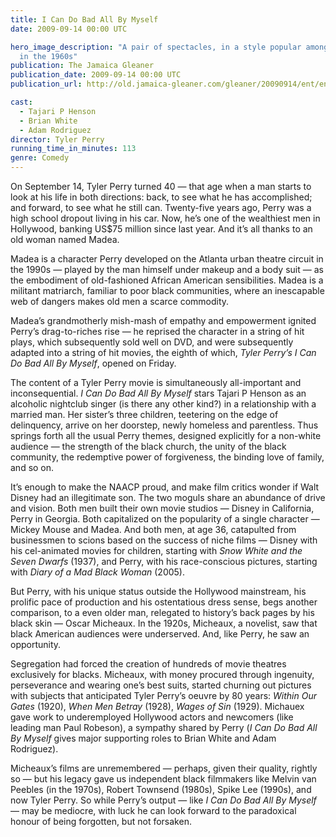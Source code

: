 ```yaml
---
title: I Can Do Bad All By Myself
date: 2009-09-14 00:00 UTC

hero_image_description: "A pair of spectacles, in a style popular amongst women
  in the 1960s"
publication: The Jamaica Gleaner
publication_date: 2009-09-14 00:00 UTC
publication_url: http://old.jamaica-gleaner.com/gleaner/20090914/ent/ent3.html

cast:
  - Tajari P Henson
  - Brian White
  - Adam Rodriguez
director: Tyler Perry
running_time_in_minutes: 113
genre: Comedy
---
```


On September 14, Tyler Perry turned 40 — that age when a man starts to look at
his life in both directions: back, to see what he has accomplished; and forward,
to see what he still can. Twenty-five years ago, Perry was a high school dropout
living in his car. Now, he’s one of the wealthiest men in Hollywood, banking
US$75 million since last year. And it’s all thanks to an old woman named Madea.

Madea is a character Perry developed on the Atlanta urban theatre circuit in the
1990s — played by the man himself under makeup and a body suit — as the
embodiment of old-fashioned African American sensibilities. Madea is a militant
matriarch, familiar to poor black communities, where an inescapable web of
dangers makes old men a scarce commodity.

Madea’s grandmotherly mish-mash of empathy and empowerment ignited Perry’s
drag-to-riches rise — he reprised the character in a string of hit plays, which
subsequently sold well on DVD, and were subsequently adapted into a string of
hit movies, the eighth of which, _Tyler Perry’s I Can Do Bad All By Myself_,
opened on Friday.

The content of a Tyler Perry movie is simultaneously all-important and
inconsequential. _I Can Do Bad All By Myself_ stars Tajari P Henson as an
alcoholic nightclub singer (is there any other kind?) in a relationship with a
married man. Her sister’s three children, teetering on the edge of delinquency,
arrive on her doorstep, newly homeless and parentless. Thus springs forth all
the usual Perry themes, designed explicitly for a non-white audience — the
strength of the black church, the unity of the black community, the redemptive
power of forgiveness, the binding love of family, and so on.

It’s enough to make the NAACP proud, and make film critics wonder if Walt Disney
had an illegitimate son. The two moguls share an abundance of drive and vision.
Both men built their own movie studios — Disney in California, Perry in Georgia.
Both capitalized on the popularity of a single character — Mickey Mouse and
Madea. And both men, at age 36, catapulted from businessmen to scions based on
the success of niche films — Disney with his cel-animated movies for children,
starting with _Snow White and the Seven Dwarfs_ (1937), and Perry, with his
race-conscious pictures, starting with _Diary of a Mad Black Woman_ (2005).

But Perry, with his unique status outside the Hollywood mainstream, his prolific
pace of production and his ostentatious dress sense, begs another comparison, to
a even older man, relegated to history’s back pages by his black skin — Oscar
Micheaux. In the 1920s, Micheaux, a novelist, saw that black American audiences
were underserved. And, like Perry, he saw an opportunity.

Segregation had forced the creation of hundreds of movie theatres exclusively
for blacks. Micheaux, with money procured through ingenuity, perseverance and
wearing one’s best suits, started churning out pictures with subjects that
anticipated Tyler Perry’s oeuvre by 80 years: _Within Our Gates_ (1920), _When
Men Betray_ (1928), _Wages of Sin_ (1929). Michauex gave work to underemployed
Hollywood actors and newcomers (like leading man Paul Robeson), a sympathy
shared by Perry (_I Can Do Bad All By Myself_ gives major supporting roles to
Brian White and Adam Rodriguez).

Micheaux’s films are unremembered — perhaps, given their quality, rightly so —
but his legacy gave us independent black filmmakers like Melvin van Peebles (in
the 1970s), Robert Townsend (1980s), Spike Lee (1990s), and now Tyler Perry. So
while Perry’s output — like _I Can Do Bad All By Myself_ — may be mediocre, with
luck he can look forward to the paradoxical honour of being forgotten, but not
forsaken.
